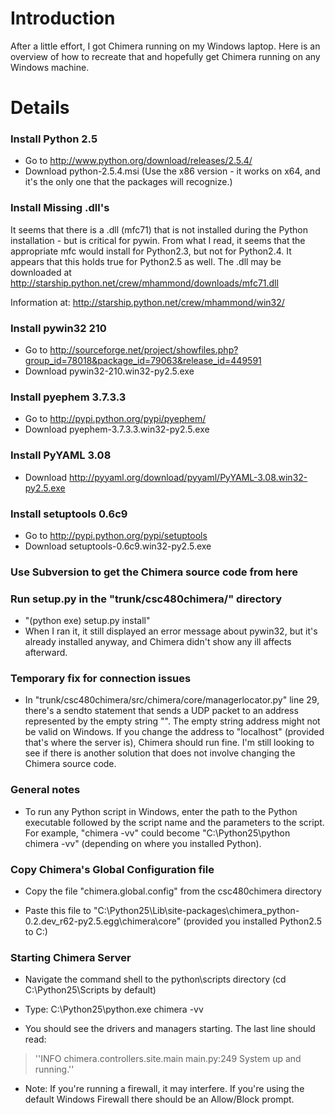 # Introduction #

After a little effort, I got Chimera running on my Windows laptop. Here is an overview of how to recreate that and hopefully get Chimera running on any Windows machine.


# Details #

### Install Python 2.5 ###
  * Go to http://www.python.org/download/releases/2.5.4/
  * Download python-2.5.4.msi (Use the x86 version - it works on x64, and it's the only one that the packages will recognize.)

### Install Missing .dll's ###

It seems that there is a .dll (mfc71) that is not installed during the Python installation - but is critical for pywin. From what I read, it seems that the appropriate mfc would install for Python2.3, but not for Python2.4. It appears that this holds true for Python2.5 as well. The .dll may be downloaded at http://starship.python.net/crew/mhammond/downloads/mfc71.dll

Information at: http://starship.python.net/crew/mhammond/win32/

### Install pywin32 210 ###
  * Go to http://sourceforge.net/project/showfiles.php?group_id=78018&package_id=79063&release_id=449591
  * Download pywin32-210.win32-py2.5.exe

### Install pyephem 3.7.3.3 ###
  * Go to http://pypi.python.org/pypi/pyephem/
  * Download pyephem-3.7.3.3.win32-py2.5.exe

### Install PyYAML 3.08 ###
  * Download http://pyyaml.org/download/pyyaml/PyYAML-3.08.win32-py2.5.exe

### Install setuptools 0.6c9 ###
  * Go to http://pypi.python.org/pypi/setuptools
  * Download setuptools-0.6c9.win32-py2.5.exe

### Use Subversion to get the Chimera source code from here ###

### Run setup.py in the "trunk/csc480chimera/" directory ###
  * "(python exe) setup.py install"
  * When I ran it, it still displayed an error message about pywin32, but it's already installed anyway, and Chimera didn't show any ill affects afterward.

### Temporary fix for connection issues ###
  * In "trunk/csc480chimera/src/chimera/core/managerlocator.py" line 29, there's a sendto statement that sends a UDP packet to an address represented by the empty string "". The empty string address might not be valid on Windows. If you change the address to "localhost" (provided that's where the server is), Chimera should run fine. I'm still looking to see if there is another solution that does not involve changing the Chimera source code.

### General notes ###
  * To run any Python script in Windows, enter the path to the Python executable followed by the script name and the parameters to the script. For example, "chimera -vv" could become "C:\Python25\python chimera -vv" (depending on where you installed Python).

### Copy Chimera's Global Configuration file ###

  * Copy the file "chimera.global.config" from the csc480chimera directory

  * Paste this file to "C:\Python25\Lib\site-packages\chimera\_python-0.2.dev\_r62-py2.5.egg\chimera\core" (provided you installed Python2.5 to C:\)

### Starting Chimera Server ###

  * Navigate the command shell to the python\scripts directory (cd C:\Python25\Scripts by default)

  * Type: C:\Python25\python.exe chimera -vv

  * You should see the drivers and managers starting. The last line should read:

> ''INFO chimera.controllers.site.main main.py:249
> System up and running.''

  * Note: If you're running a firewall, it may interfere. If you're using the default Windows Firewall there should be an Allow/Block prompt.